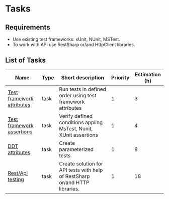 # Tasks

## Requirements

* Use existing test frameworks: xUnit, NUnit, MSTest.
* To work with API use RestSharp or/and HttpClient libraries.

## List of Tasks

| Name                                                     | Type | Short description                                                           | Priority | Estimation (h) |
| -------------------------------------------------------- | ---- | --------------------------------------------------------------------------- | -------- | -------------- |
| [Test framework attributes](./test-attributes/readme.md) | task | Run tests in defined order using test framework attributes                  | 1        | 3              |
| [Test framework assertions](./test-assertions/readme.md) | task | Verify defined conditions appling MsTest, Nunit, XUnit assertions           | 1        | 4              |
| [DDT attributes](./test-ddt-attribuites/readme.md)       | task | Create parameterized tests                                                  | 1        | 8              |
| [Rest/Api testing](./api-test/readme.md)                 | task | Create solution for API tests with help of RestSharp or/and HTTP libraries. | 1        | 18             |
